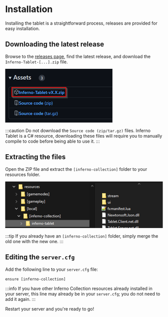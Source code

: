 # Installation

Installing the tablet is a straightforward process, releases are provided for easy installation.

## Downloading the latest release

Browse to the [releases page](https://github.com/inferno-collection/Tablet/releases/latest), find the latest release, and download the `Inferno-Tablet-[...].zip` file.

![An example of the download of the latest release](../assets/releases.png)

:::caution
Do not download the `Source code (zip/tar.gz)` files. Inferno Tablet is a C# resource, downloading these files will require you to manually compile to code before being able to use it.
:::

## Extracting the files

Open the ZIP file and extract the `[inferno-collection]` folder to your resources folder.

![An example of the extracted folder](../assets/resources-folder.png)

:::tip
If you already have an `[inferno-collection]` folder, simply merge the old one with the new one.
:::

## Editing the `server.cfg`

Add the following line to your `server.cfg` file:

```
ensure [inferno-collection]
```

:::info
If you have other Inferno Collection resources already installed in your server, this line may already be in your `server.cfg`; you do not need to add it again.
:::

Restart your server and you're ready to go!
